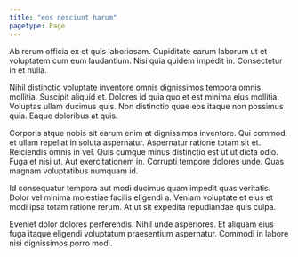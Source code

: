 ```yaml
---
title: "eos nesciunt harum"
pagetype: Page
---
```

Ab rerum officia ex et quis laboriosam. Cupiditate earum laborum ut et voluptatem cum eum laudantium. Nisi quia quidem impedit in. Consectetur in et nulla.

Nihil distinctio voluptate inventore omnis dignissimos tempora omnis mollitia. Suscipit aliquid et. Dolores id quia quo et est minima eius mollitia. Voluptas ullam ducimus quis. Non distinctio quae eos itaque non possimus quia. Eaque doloribus at quis.

Corporis atque nobis sit earum enim at dignissimos inventore. Qui commodi et ullam repellat in soluta aspernatur. Aspernatur ratione totam sit et.
Reiciendis omnis in vel. Quis cumque minus distinctio est ut ut dicta odio. Fuga et nisi ut. Aut exercitationem in. Corrupti tempore dolores unde. Quas magnam voluptatibus numquam id.

Id consequatur tempora aut modi ducimus quam impedit quas veritatis. Dolor vel minima molestiae facilis eligendi a. Veniam voluptate et eius et modi ipsa totam ratione rerum. At ut sit expedita repudiandae quis culpa.

Eveniet dolor dolores perferendis. Nihil unde asperiores. Et aliquam eius fuga itaque eligendi voluptatum praesentium aspernatur. Commodi in labore nisi dignissimos porro modi.
